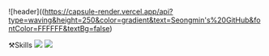 ![header]((https://capsule-render.vercel.app/api?type=waving&height=250&color=gradient&text=Seongmin's%20GitHub&fontColor=FFFFFF&textBg=false)

⚒️Skills
<img src="https://img.shields.io/badge/java-007396?style=for-the-badge&logo=java&logoColor=white"> 
<img src="https://img.shields.io/badge/kotlin-7F52FF?style=for-the-badge&logo=kotlin&logoColor=white">

